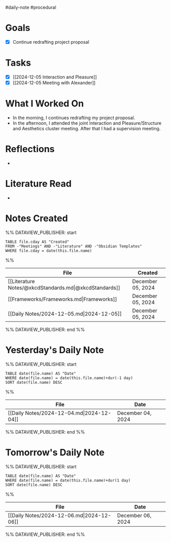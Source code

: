#daily-note #procedural 

# Goals

- [x] Continue redrafting project proposal

# Tasks

- [x] [[2024-12-05 Interaction and Pleasure]]
- [x] [[2024-12-05 Meeting with Alexander]]

# What I Worked On

- In the morning, I continues redrafting my project proposal.
- In the afternoon, I attended the joint Interaction and Pleasure/Structure and Aesthetics cluster meeting. After that I had a supervision meeting.

# Reflections

- 

# Literature Read

- 

# Notes Created


%% DATAVIEW_PUBLISHER: start
```dataview
TABLE file.cday AS "Created"
FROM -"Meetings" AND -"Literature" AND -"Obsidian Templates"
WHERE file.cday = date(this.file.name)
```
%%

| File                                                   | Created           |
| ------------------------------------------------------ | ----------------- |
| [[Literature Notes/@xkcdStandards.md\|@xkcdStandards]] | December 05, 2024 |
| [[Frameworks/Frameworks.md\|Frameworks]]               | December 05, 2024 |
| [[Daily Notes/2024-12-05.md\|2024-12-05]]              | December 05, 2024 |

%% DATAVIEW_PUBLISHER: end %%

# Yesterday's Daily Note

%% DATAVIEW_PUBLISHER: start
```dataview
TABLE date(file.name) AS "Date"
WHERE date(file.name) = date(this.file.name)+dur(-1 day)
SORT date(file.name) DESC
```
%%

| File                                      | Date              |
| ----------------------------------------- | ----------------- |
| [[Daily Notes/2024-12-04.md\|2024-12-04]] | December 04, 2024 |

%% DATAVIEW_PUBLISHER: end %%
# Tomorrow's Daily Note

%% DATAVIEW_PUBLISHER: start
```dataview
TABLE date(file.name) AS "Date"
WHERE date(file.name) = date(this.file.name)+dur(1 day)
SORT date(file.name) DESC
```
%%

| File                                      | Date              |
| ----------------------------------------- | ----------------- |
| [[Daily Notes/2024-12-06.md\|2024-12-06]] | December 06, 2024 |

%% DATAVIEW_PUBLISHER: end %%


